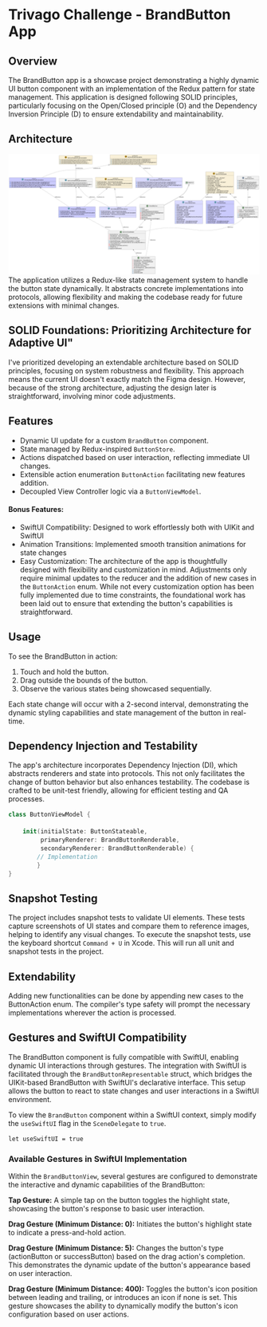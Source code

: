 # Trivago Challenge - BrandButton App

## Overview

The BrandButton app is a showcase project demonstrating a highly dynamic UI button component with an implementation of the Redux pattern for state management. This application is designed following SOLID principles, particularly focusing on the Open/Closed principle (O) and the Dependency Inversion Principle (D) to ensure extendability and maintainability.

## Architecture
![Architecture](trivago_challenge/uml.png)
The application utilizes a Redux-like state management system to handle the button state dynamically. It abstracts concrete implementations into protocols, allowing flexibility and making the codebase ready for future extensions with minimal changes.

## SOLID Foundations: Prioritizing Architecture for Adaptive UI"
I've prioritized developing an extendable architecture based on SOLID principles, focusing on system robustness and flexibility. This approach means the current UI doesn't exactly match the Figma design. However, because of the strong architecture, adjusting the design later is straightforward, involving minor code adjustments.

## Features

- Dynamic UI update for a custom `BrandButton` component.
- State managed by Redux-inspired `ButtonStore`.
- Actions dispatched based on user interaction, reflecting immediate UI changes.
- Extensible action enumeration `ButtonAction` facilitating new features addition.
- Decoupled View Controller logic via a `ButtonViewModel`.

#### Bonus Features:
- SwiftUI Compatibility: Designed to work effortlessly both with UIKit and SwiftUI
- Animation Transitions: Implemented smooth transition animations for state changes
- Easy Customization: The architecture of the app is thoughtfully designed with flexibility and customization in mind. Adjustments only require minimal updates to the reducer and the addition of new cases in the `ButtonAction` enum. While not every customization option has been fully implemented due to time constraints, the foundational work has been laid out to ensure that extending the button's capabilities is straightforward.

## Usage

To see the BrandButton in action:

1. Touch and hold the button.
2. Drag outside the bounds of the button.
3. Observe the various states being showcased sequentially.

Each state change will occur with a 2-second interval, demonstrating the dynamic styling capabilities and state management of the button in real-time.

## Dependency Injection and Testability

The app's architecture incorporates Dependency Injection (DI), which abstracts renderers and state into protocols. This not only facilitates the change of button behavior but also enhances testability. The codebase is crafted to be unit-test friendly, allowing for efficient testing and QA processes.

```swift
class ButtonViewModel {
    
    init(initialState: ButtonStateable,
         primaryRenderer: BrandButtonRenderable,
         secondaryRenderer: BrandButtonRenderable) {
        // Implementation 
        }
}
```

## Snapshot Testing
The project includes snapshot tests to validate UI elements. These tests capture screenshots of UI states and compare them to reference images, helping to identify any visual changes. To execute the snapshot tests, use the keyboard shortcut `Command + U` in Xcode. This will run all unit and snapshot tests in the project.

## Extendability
Adding new functionalities can be done by appending new cases to the ButtonAction enum. The compiler's type safety will prompt the necessary implementations wherever the action is processed.

## Gestures and SwiftUI Compatibility
The BrandButton component is fully compatible with SwiftUI, enabling dynamic UI interactions through gestures. The integration with SwiftUI is facilitated through the `BrandButtonRepresentable` struct, which bridges the UIKit-based BrandButton with SwiftUI's declarative interface. This setup allows the button to react to state changes and user interactions in a SwiftUI environment.

To view the `BrandButton` component within a SwiftUI context, simply modify the `useSwiftUI` flag in the `SceneDelegate` to `true`.

```
let useSwiftUI = true
```


### Available Gestures in SwiftUI Implementation
Within the `BrandButtonView`, several gestures are configured to demonstrate the interactive and dynamic capabilities of the BrandButton:

**Tap Gesture:** A simple tap on the button toggles the highlight state, showcasing the button's response to basic user interaction.

**Drag Gesture (Minimum Distance: 0):** Initiates the button's highlight state to indicate a press-and-hold action.

**Drag Gesture (Minimum Distance: 5):** Changes the button's type (actionButton or successButton) based on the drag action's completion. This demonstrates the dynamic update of the button's appearance based on user interaction.

**Drag Gesture (Minimum Distance: 400):** Toggles the button's icon position between leading and trailing, or introduces an icon if none is set. This gesture showcases the ability to dynamically modify the button's icon configuration based on user actions.